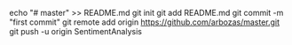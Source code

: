 echo "# master" >> README.md
git init
git add README.md
git commit -m "first commit"
git remote add origin https://github.com/arbozas/master.git
git push -u origin SentimentAnalysis

